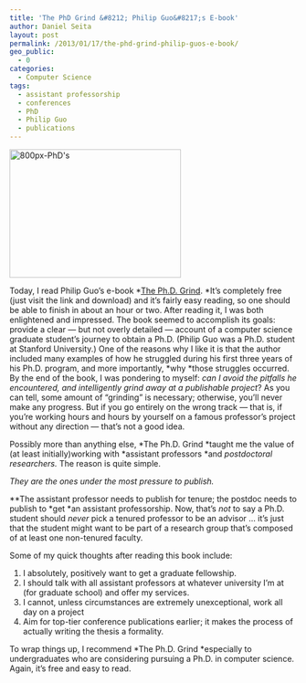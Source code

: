 ```yaml
---
title: 'The PhD Grind &#8212; Philip Guo&#8217;s E-book'
author: Daniel Seita
layout: post
permalink: /2013/01/17/the-phd-grind-philip-guos-e-book/
geo_public:
  - 0
categories:
  - Computer Science
tags:
  - assistant professorship
  - conferences
  - PhD
  - Philip Guo
  - publications
---
```

[<img class="aligncenter size-medium wp-image-850" alt="800px-PhD's" src="http://seitad.files.wordpress.com/2013/01/800px-phds.jpg?w=300" width="300" height="225" />][1]

Today, I read Philip Guo&#8217;s e-book *[The Ph.D. Grind][2]. *It&#8217;s completely free (just visit the link and download) and it&#8217;s fairly easy reading, so one should be able to finish in about an hour or two. After reading it, I was both enlightened and impressed. The book seemed to accomplish its goals: provide a clear &#8212; but not overly detailed &#8212; account of a computer science graduate student&#8217;s journey to obtain a Ph.D. (Philip Guo was a Ph.D. student at Stanford University.) One of the reasons why I like it is that the author included many examples of how he struggled during his first three years of his Ph.D. program, and more importantly, *why *those struggles occurred. By the end of the book, I was pondering to myself: *can I avoid the pitfalls he encountered, and intelligently grind away at a publishable* *project*? As you can tell, some amount of &#8220;grinding&#8221; is necessary; otherwise, you&#8217;ll never make any progress. But if you go entirely on the wrong track &#8212; that is, if you&#8217;re working hours and hours by yourself on a famous professor&#8217;s project without any direction &#8212; that&#8217;s not a good idea.

Possibly more than anything else, *The Ph.D. Grind *taught me the value of (at least initially)working with *assistant professors *and *postdoctoral researchers.* The reason is quite simple.

*They are the ones under the most pressure to publish.*

**The assistant professor needs to publish for tenure; the postdoc needs to publish to *get *an assistant professorship. Now, that&#8217;s *not* to say a Ph.D. student should *never* pick a tenured professor to be an advisor &#8230; it&#8217;s just that the student might want to be part of a research group that&#8217;s composed of at least one non-tenured faculty.

Some of my quick thoughts after reading this book include:

  1. I absolutely, positively want to get a graduate fellowship.
  2. I should talk with all assistant professors at whatever university I&#8217;m at (for graduate school) and offer my services.
  3. I cannot, unless circumstances are extremely unexceptional, work all day on a project
  4. Aim for top-tier conference publications earlier; it makes the process of actually writing the thesis a formality.

To wrap things up, I recommend *The Ph.D. Grind *especially to undergraduates who are considering pursuing a Ph.D. in computer science. Again, it&#8217;s free and easy to read.

 [1]: http://seitad.files.wordpress.com/2013/01/800px-phds.jpg
 [2]: http://www.pgbovine.net/PhD-memoir.htm